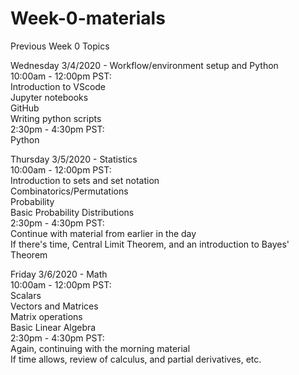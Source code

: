 # Week-0-materials

Previous Week 0 Topics

Wednesday 3/4/2020 - Workflow/environment setup and Python  
10:00am - 12:00pm PST:   
Introduction to VScode  
Jupyter notebooks  
GitHub  
Writing python scripts  
2:30pm - 4:30pm PST:  
Python  
  
Thursday 3/5/2020 - Statistics  
10:00am - 12:00pm PST:   
Introduction to sets and set notation  
Combinatorics/Permutations  
Probability  
Basic Probability Distributions  
2:30pm - 4:30pm PST:   
Continue with material from earlier in the day  
If there's time, Central Limit Theorem, and an introduction to Bayes' Theorem  
  
Friday 3/6/2020 - Math  
10:00am - 12:00pm PST:   
Scalars  
Vectors and Matrices  
Matrix operations  
Basic Linear Algebra  
2:30pm - 4:30pm PST:  
Again, continuing with the morning material  
If time allows, review of calculus, and partial derivatives, etc.  
